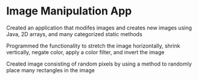# Image Manipulation App
 Created an application that modifes images and creates new images using Java, 2D arrays, and many categorized static methods  
 
 Programmed the functionality to stretch the image horizontally, shrink vertically, negate color, apply a color filter, and invert the image 
 
 Created image consisting of random pixels by using a method to randomly place many rectangles in the image 
